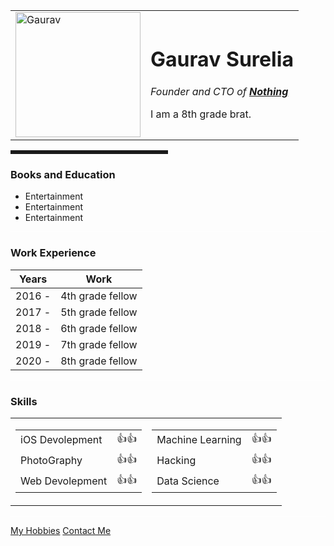 <!DOCTYPE html>
<html>

<head>

  <meta charset="utf-8">
  <title>Gaurav's Website</title>
  <link rel="stylesheet" href="css\styles.css">

</head>


<body>
  <table cellspacing="20px">
    <tr>
      <td><img src="resources/circle-cropped.png" alt="Gaurav" width="200px" height="200px"></td>
      <td>
        <h1>Gaurav Surelia</h1>
        <p><em>Founder and CTO of <strong><a href="https://en.wikipedia.org/wiki/Nothing">Nothing</a></strong></em></p>
        <p>I am a 8th grade brat.</p>
      </td>
    </tr>
  </table>
  <hr style="border-style: none; border-top-style: dotted; border-width: 5px; width: 50%;">
  <h3>Books and Education</h3>
  <ul>
    <li>Entertainment</li>
    <li>Entertainment</li>
    <li>Entertainment</li>
  </ul>
  <hr style="background-color: white;">
  <h3>Work Experience</h3>
  <table cellspacing="10px">
    <thead>
      <tr>
        <th>Years</th>
        <th>Work</th>
      </tr>
    </thead>
    <tbody>
      <tr>
        <td>2016 - </td>
        <td>4th grade fellow</td>
      </tr>
      <tr>
        <td>2017 - </td>
        <td>5th grade fellow</td>
      </tr>
      <tr>
        <td>2018 - </td>
        <td>6th grade fellow</td>
      </tr>
      <tr>
        <td>2019 - </td>
        <td>7th grade fellow</td>
      </tr>
      <tr>
        <td>2020 - </td>
        <td>8th grade fellow</td>
      </tr>
    </tbody>
  </table>
  <hr style="background-color: white;">

  <!--Don't try to look inside!! Danger-->
  <!--Don't try to look inside!! Danger-->
  <!--Don't try to look inside!! Danger-->
  <h3>Skills</h3>
  <table cellspacing="10px">
    <tr>
      <td>
        <table>
          <tr>
            <td>iOS Devolepment </td>
            <td>👍👍</td>
          </tr>
          <tr>
            <td>PhotoGraphy</td>
            <td>👍👍</td>
          </tr>
          <tr>
            <td>Web Devolepment</td>
            <td>👍👍</td>
          </tr>
        </table>
      </td>
      <td>
        <table>
          <tr>
            <td>Machine Learning</td>
            <td>👍👍</td>
          </tr>
          <tr>
            <td>Hacking</td>
            <td>👍👍</td>
          </tr>
          <tr>
            <td>Data Science</td>
            <td>👍👍</td>
          </tr>
        </table>
      </td>
    </tr>
  </table>
  <!--Danger ends here!!-->
  <!--Danger ends here!!-->
  <!--Danger ends here!!-->

  <hr style="background-color: white;">
  <a href="hobbies.html">My Hobbies</a>
  <a href="contact-me.html">Contact Me</a>
